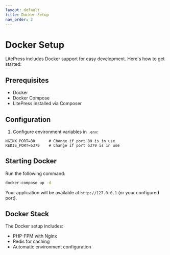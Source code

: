 ```yaml
---
layout: default
title: Docker Setup
nav_order: 2
---
```


# Docker Setup

LitePress includes Docker support for easy development. Here's how to get started:

## Prerequisites

- Docker
- Docker Compose
- LitePress installed via Composer

## Configuration

1. Configure environment variables in `.env`:
```env
NGINX_PORT=80      # Change if port 80 is in use
REDIS_PORT=6379    # Change if port 6379 is in use
```

## Starting Docker

Run the following command:

```bash
docker-compose up -d
```

Your application will be available at `http://127.0.0.1` (or your configured port).

## Docker Stack

The Docker setup includes:
- PHP-FPM with Nginx
- Redis for caching
- Automatic environment configuration